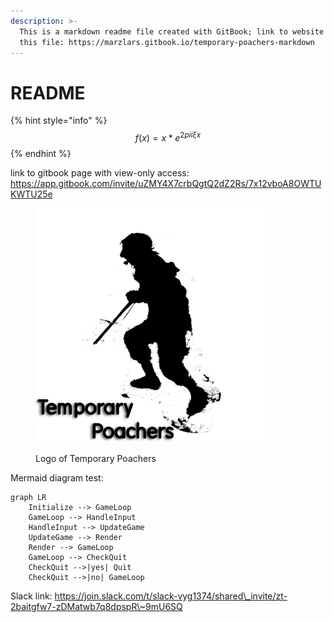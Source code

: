 ```yaml
---
description: >-
  This is a markdown readme file created with GitBook; link to website view of
  this file: https://marzlars.gitbook.io/temporary-poachers-markdown
---
```


# README



{% hint style="info" %}
$$f(x) = x * e^{2 pi i \xi x}$$
{% endhint %}

link to gitbook page with view-only access: https://app.gitbook.com/invite/uZMY4X7crbQgtQ2dZ2Rs/7x12vboA8OWTUKWTU25e





<figure><img src=".gitbook/assets/TP_PFP.png" alt="Logo" width="375"><figcaption><p>Logo of Temporary Poachers</p></figcaption></figure>

Mermaid diagram test:

```mermaid
graph LR
    Initialize --> GameLoop
    GameLoop --> HandleInput
    HandleInput --> UpdateGame
    UpdateGame --> Render
    Render --> GameLoop
    GameLoop --> CheckQuit
    CheckQuit -->|yes| Quit
    CheckQuit -->|no| GameLoop
```

Slack link: https://join.slack.com/t/slack-vyg1374/shared\_invite/zt-2baitgfw7-zDMatwb7q8dpspR\~9mU6SQ
